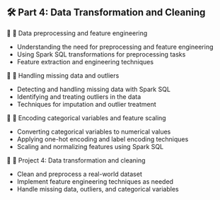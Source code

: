 ## 🛠️ Part 4: Data Transformation and Cleaning

🔹 🧹 Data preprocessing and feature engineering
  - Understanding the need for preprocessing and feature engineering
  - Using Spark SQL transformations for preprocessing tasks
  - Feature extraction and engineering techniques

🔹 🔎 Handling missing data and outliers
  - Detecting and handling missing data with Spark SQL
  - Identifying and treating outliers in the data
  - Techniques for imputation and outlier treatment

🔹 🧬 Encoding categorical variables and feature scaling
  - Converting categorical variables to numerical values
  - Applying one-hot encoding and label encoding techniques
  - Scaling and normalizing features using Spark SQL

🔹 🎯 Project 4: Data transformation and cleaning

  - Clean and preprocess a real-world dataset
  - Implement feature engineering techniques as needed
  - Handle missing data, outliers, and categorical variables
